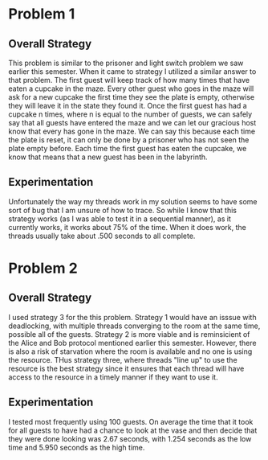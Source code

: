 # Problem 1

## Overall Strategy

This problem is similar to the prisoner and light switch problem we saw earlier this semester. When it came to strategy I utilized a similar answer to that problem. The first guest will keep track of how many times that have eaten a cupcake in the maze. Every other guest who goes in the maze will ask for a new cupcake the first time they see the plate is empty, otherwise they will leave it in the state they found it. Once the first guest has had a cupcake n times, where n is equal to the number of guests, we can safely say that all guests have entered the maze and we can let our gracious host know that every has gone in the maze. We can say this because each time the plate is reset, it can only be done by a prisoner who has not seen the plate empty before. Each time the first guest has eaten the cupcake, we know that means that a new guest has been in the labyrinth.

## Experimentation

Unfortunately the way my threads work in my solution seems to have some sort of bug that I am unsure of how to trace. So while I know that this strategy works (as I was able to test it in a sequential manner), as it currently works, it works about 75% of the time. When it does work, the threads usually take about .500 seconds to all complete.

# Problem 2

## Overall Strategy

I used strategy 3 for the this problem. Strategy 1 would have an isssue with deadlocking, with multiple threads converging to the room at the same time, possible all of the guests. Strategy 2 is more viable and is reminsicient of the Alice and Bob protocol mentioned earlier this semester. However, there is also a risk of starvation where the room is available and no one is using the resource. THus strategy three, where threads "line up" to use the resource is the best strategy since it ensures that each thread will have access to the resource in a timely manner if they want to use it.

## Experimentation

I tested most frequently using 100 guests. On average the time that it took for all guests to have had a chance to look at the vase and then decide that they were done looking was 2.67 seconds, with 1.254 seconds as the low time and 5.950 seconds as the high time.
